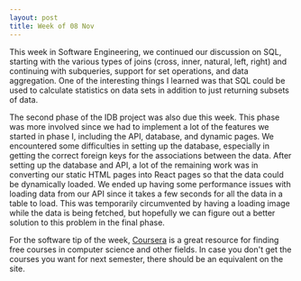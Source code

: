 ```yaml
---
layout: post
title: Week of 08 Nov
---
```


This week in Software Engineering, we continued our discussion on SQL, starting with the various types of joins (cross, inner, natural, left, right) and continuing with subqueries, support for set operations, and data aggregation. One of the interesting things I learned was that SQL could be used to calculate statistics on data sets in addition to just returning subsets of data.

The second phase of the IDB project was also due this week. This phase was more involved since we had to implement a lot of the features we started in phase I, including the API, database, and dynamic pages. We encountered some difficulties in setting up the database, especially in getting the correct foreign keys for the associations between the data. After setting up the database and API, a lot of the remaining work was in converting our static HTML pages into React pages so that the data could be dynamically loaded. We ended up having some performance issues with loading data from our API since it takes a few seconds for all the data in a table to load. This was temporarily circumvented by having a loading image while the data is being fetched, but hopefully we can figure out a better solution to this problem in the final phase.

For the software tip of the week, [Coursera](https://www.coursera.org/courses/?limit=60) is a great resource for finding free courses in computer science and other fields. In case you don't get the courses you want for next semester, there should be an equivalent on the site.

